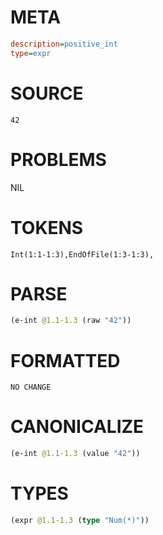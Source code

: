 # META
~~~ini
description=positive_int
type=expr
~~~
# SOURCE
~~~roc
42
~~~
# PROBLEMS
NIL
# TOKENS
~~~zig
Int(1:1-1:3),EndOfFile(1:3-1:3),
~~~
# PARSE
~~~clojure
(e-int @1.1-1.3 (raw "42"))
~~~
# FORMATTED
~~~roc
NO CHANGE
~~~
# CANONICALIZE
~~~clojure
(e-int @1.1-1.3 (value "42"))
~~~
# TYPES
~~~clojure
(expr @1.1-1.3 (type "Num(*)"))
~~~
